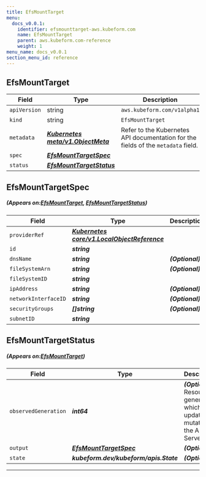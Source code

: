 ```yaml
---
title: EfsMountTarget
menu:
  docs_v0.0.1:
    identifier: efsmounttarget-aws.kubeform.com
    name: EfsMountTarget
    parent: aws.kubeform.com-reference
    weight: 1
menu_name: docs_v0.0.1
section_menu_id: reference
---
```


## EfsMountTarget
| Field | Type | Description |
| ------ | ----- | ----------- |
| `apiVersion` | string | `aws.kubeform.com/v1alpha1` |
|    `kind` | string | `EfsMountTarget` |
| `metadata` | ***[Kubernetes meta/v1.ObjectMeta](https://kubernetes.io/docs/reference/generated/kubernetes-api/v1.13/#objectmeta-v1-meta)***|Refer to the Kubernetes API documentation for the fields of the `metadata` field.|
| `spec` | ***[EfsMountTargetSpec](#EfsMountTargetSpec)***||
| `status` | ***[EfsMountTargetStatus](#EfsMountTargetStatus)***||
## EfsMountTargetSpec
##### (Appears on:[EfsMountTarget](#EfsMountTarget), [EfsMountTargetStatus](#EfsMountTargetStatus))
| Field | Type | Description |
| ------ | ----- | ----------- |
| `providerRef` | ***[Kubernetes core/v1.LocalObjectReference](https://kubernetes.io/docs/reference/generated/kubernetes-api/v1.13/#localobjectreference-v1-core)***||
| `id` | ***string***||
| `dnsName` | ***string***| ***(Optional)*** |
| `fileSystemArn` | ***string***| ***(Optional)*** |
| `fileSystemID` | ***string***||
| `ipAddress` | ***string***| ***(Optional)*** |
| `networkInterfaceID` | ***string***| ***(Optional)*** |
| `securityGroups` | ***[]string***| ***(Optional)*** |
| `subnetID` | ***string***||
## EfsMountTargetStatus
##### (Appears on:[EfsMountTarget](#EfsMountTarget))
| Field | Type | Description |
| ------ | ----- | ----------- |
| `observedGeneration` | ***int64***| ***(Optional)*** Resource generation, which is updated on mutation by the API Server.|
| `output` | ***[EfsMountTargetSpec](#EfsMountTargetSpec)***| ***(Optional)*** |
| `state` | ***kubeform.dev/kubeform/apis.State***| ***(Optional)*** |
---
